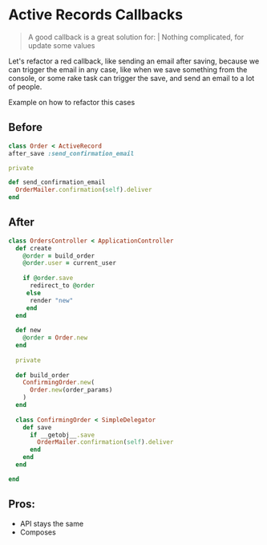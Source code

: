 # Active Records Callbacks

> A good callback is a great solution for:
  | Nothing complicated, for update some values

Let's refactor a red callback, like sending an email after saving, because we can trigger the email in any case,
like when we save something from the console, or some rake task can trigger the save, and send an email to a lot of people.

Example on how to refactor this cases

## Before 
  
```ruby
class Order < ActiveRecord
after_save :send_confirmation_email

private

def send_confirmation_email
  OrderMailer.confirmation(self).deliver
end
```

## After

```ruby
class OrdersController < ApplicationController
  def create
    @order = build_order
    @order.user = current_user
    
    if @order.save
      redirect_to @order
     else
      render "new"
     end
  end
  
  def new
    @order = Order.new
  end
  
  private
  
  def build_order
    ConfirmingOrder.new(
      Order.new(order_params)
    )
  end
  
  class ConfirmingOrder < SimpleDelegator
    def save
      if __getobj__.save
        OrderMailer.confirmation(self).deliver
      end
    end
  end

end
```

## Pros: 
* API stays the same
* Composes
